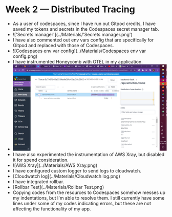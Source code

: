 # Week 2 — Distributed Tracing
- As a user of codespaces, since I have run out Gitpod credits, I have saved my tokens and secrets in the Codespaces secret manager tab.
- !['Secrets manager'](../Materials/'Secrets manager.png')
- I have also commented out env vars config that are specifically for Gitpod and replaced with those of Codespaces.
- ![Codespaces env var config](../Materials/Codespaces env var config.png)
- I have instrumented Honeycomb with OTEL in my application.
- ![Honeycomb](../Materials/Honeycomb.png)
- I have also experimented the instrumentation of AWS Xray, but disabled it for spend consideration.
- ![AWS Xray](../Materials/AWS Xray.png)
- I have configured custom logger to send logs to cloudwatch.
- [Cloudwatch log](../Materials/Cloudwatch log.png)
- I have integrated rollbar.
- [Rollbar Test](../Materials/Rollbar Test.png)
- Copying codes from the resources to Codespaces somehow messes up my indentations, but I'm able to resolve them. I still currently have some lines under some of my codes indicating errors, but these are not affecting the functionality of my app.
